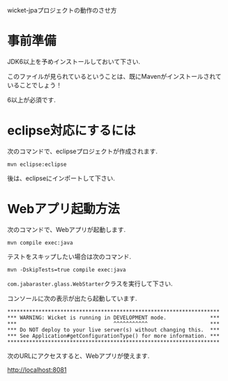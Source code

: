 wicket-jpaプロジェクトの動作のさせ方

# 事前準備

JDK6以上を予めインストールしておいて下さい.  

このファイルが見られているということは、既にMavenがインストールされていることでしょう！

6以上が必須です.  

# eclipse対応にするには
次のコマンドで、eclipseプロジェクトが作成されます.  

```
mvn eclipse:eclipse
```

後は、eclipseにインポートして下さい.  

# Webアプリ起動方法

次のコマンドで、Webアプリが起動します.  

```
mvn compile exec:java
```

テストをスキップしたい場合は次のコマンド.  

```
mvn -DskipTests=true compile exec:java
```

```com.jabaraster.glass.WebStarter```クラスを実行して下さい.  

コンソールに次の表示が出たら起動しています.  

```
********************************************************************
*** WARNING: Wicket is running in DEVELOPMENT mode.              ***
***                               ^^^^^^^^^^^                    ***
*** Do NOT deploy to your live server(s) without changing this.  ***
*** See Application#getConfigurationType() for more information. ***
********************************************************************
```


次のURLにアクセスすると、Webアプリが使えます.  

<http://localhost:8081>
